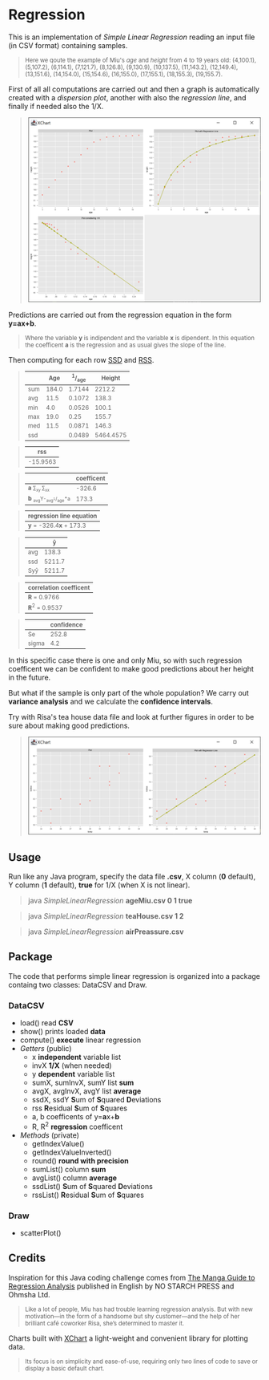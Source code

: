 # Regression

This is an implementation of *Simple Linear Regression* reading an input file (in CSV format) containing samples. 

<small>

>Here we qoute the example of Miu's *age* and *height* from 4 to 19 years old: (4,100.1), (5,107.2), (6,114.1), (7,121.7), (8,126.8), (9,130.9), (10,137.5), (11,143.2), (12,149.4), (13,151.6), (14,154.0), (15,154.6), (16,155.0), (17,155.1), (18,155.3), (19,155.7).

</small>

First of all all computations are carried out and then a graph is automatically created with a *dispersion plot*, another with also the *regression line*, and finally if needed also the 1/X.  

><img src="img/chart_Miu.PNG" width="600" />

Predictions are carried out from the regression equation in the form **y=ax+b**. 

<small>

>Where the variable **y** is indipendent and the variable  **x** is dipendent. In this equation the coefficent **a** is the regression and as usual gives the slope of the line.

</small>

Then computing for each row [SSD](https://www.investopedia.com/terms/s/sum-of-squares.asp) and [RSS](https://en.wikipedia.org/wiki/Residual_sum_of_squares).

<small>

>| | Age | <sup>1</sup>/<sub>age</sub> | Height |
>| --- | --- | --- | --- |
>| sum | 184.0 | 1.7144 | 2212.2 |
>| avg | 11.5 | 0.1072 | 138.3 |
>| min | 4.0 | 0.0526 | 100.1 |
>| max | 19.0 | 0.25 | 155.7 |
>| med | 11.5 | 0.0871 | 146.3 |
>| ssd | | 0.0489 | 5464.4575 |


>| rss |
>| --- |
>| -15.9563| |

>| | coefficent |
>| --- | --- |
>| **a** <small>&sum;<sub>xy</sub> &sum;<sub>xx</sub></small> | -326.6 |
>| **b** <small><sub>avg</sub>Y-<sub>avg<sup>1</sup></sub>/<sub>age</sub>*a</small> |  173.3 | 

>| regression line equation |
>| --- |
>| **y** = -326.4**x** + 173.3 |

>| | ŷ |
>| --- | --- |
>| avg | 138.3 |
>| ssd | 5211.7 |
>| Syŷ | 5211.7 |

>| correlation coefficent |
>| --- |
>| **R** = 0.9766 |
>| **R**<sup>2</sup> = 0.9537 |

>| | confidence |
>| --- | --- |
>| Se | 252.8 |
>| sigma | 4.2 |

</small>

In this specific case there is one and only Miu, so with such regression coefficent we can be confident to make good predictions about her height in the future. 

But what if the sample is only part of the whole population? We carry out **variance analysis** and we calculate the **confidence intervals**.

Try with Risa's tea house data file and look at further figures in order to be sure about making good predictions. 

><img src="img/chart_Risa.PNG" width="600" />


## Usage
Run like any Java program, specify the data file **.csv**, X column (**0** default), Y column (**1** default), **true** for 1/X (when X is not linear).
> java *SimpleLinearRegression* **ageMiu.csv 0 1 true**

> java *SimpleLinearRegression* **teaHouse.csv 1 2**

> java *SimpleLinearRegression* **airPreassure.csv**

## Package
The code that performs simple linear regression is organized into a package containg two classes: DataCSV and Draw.

### DataCSV
- load()    read **CSV**
- show()    prints loaded **data**
- compute() **execute** linear regression
- *Getters* (public)
    - x **independent** variable list
    - invX  **1/X** (when needed)
    - y **dependent** variable list
    - sumX, sumInvX, sumY   list **sum**
    - avgX, avgInvX, avgY   list **average**
    - ssdX, ssdY    **S**um of **S**quared  **D**eviations
    - rss  **R**esidual **S**um of **S**quares
    - a, b  coefficents of y=**a**x+**b**
    - R, R<sup>2</sup>  **regression** coefficent
- *Methods* (private)
    - getIndexValue()
    - getIndexValueInverted()
    - round()   **round with precision**
    - sumList() column **sum**
    - avgList() column **average**
    - ssdList()  **S**um of **S**quared  **D**eviations
    - rssList()  **R**esidual **S**um of **S**quares

### Draw
- scatterPlot()

## Credits
Inspiration for this Java coding challenge comes from [The Manga Guide to Regression Analysis](https://nostarch.com/regression) published in English by NO STARCH PRESS and Ohmsha Ltd.

<small>

>Like a lot of people, Miu has had trouble learning regression analysis. But with new motivation—in the form of a handsome but shy customer—and the help of her brilliant café coworker Risa, she’s determined to master it.
</small>

Charts built with [XChart](https://knowm.org/open-source/xchart/) a light-weight and convenient library for plotting data.

<small> 

>Its focus is on simplicity and ease-of-use, requiring only two lines of code to save or display a basic default chart.
</small>
